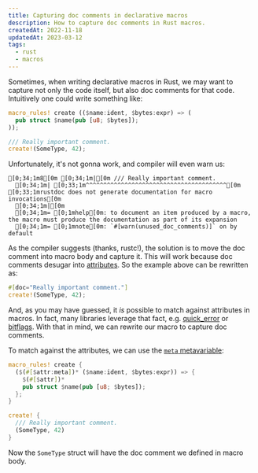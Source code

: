 ```yaml
---
title: Capturing doc comments in declarative macros
description: How to capture doc comments in Rust macros.
createdAt: 2022-11-18
updatedAt: 2023-03-12
tags:
  - rust
  - macros
---
```


Sometimes, when writing declarative macros in Rust, we may want to capture not only the code itself, but also doc comments for that code. Intuitively one could write something like:

```rust
macro_rules! create (($name:ident, $bytes:expr) => (
  pub struct $name(pub [u8; $bytes]);
));

/// Really important comment.
create!(SomeType, 42);
```

Unfortunately, it's not gonna work, and compiler will even warn us:

```ansi
[0;34;1m8[0m [0;34;1m|[0m /// Really important comment.
  [0;34;1m| [0;33;1m^^^^^^^^^^^^^^^^^^^^^^^^^^^^^^^^^^^^^^^^[0m [0;33;1mrustdoc does not generate documentation for macro invocations[0m
  [0;34;1m|[0m
  [0;34;1m= [0;1mhelp[0m: to document an item produced by a macro, the macro must produce the documentation as part of its expansion
  [0;34;1m= [0;1mnote[0m: `#[warn(unused_doc_comments)]` on by default
```

As the compiler suggests (thanks, rustc!), the solution is to move the doc comment into macro body and capture it. This will work because doc comments desugar into [attributes]. So the example above can be rewritten as:

```rust
#[doc="Really important comment."]
create!(SomeType, 42);
```

And, as you may have guessed, it _is_ possible to match against attributes in macros. In fact, many libraries leverage that fact, e.g. [quick_error] or [bitflags]. With that in mind, we can rewrite our macro to capture doc comments.

To match against the attributes, we can use the [`meta` metavariable][meta]:

```rust
macro_rules! create {
  ($(#[$attr:meta])* ($name:ident, $bytes:expr)) => {
    $(#[$attr])*
    pub struct $name(pub [u8; $bytes]);
  };
}

create! {
  /// Really important comment.
  (SomeType, 42)
}
```

Now the `SomeType` struct will have the doc comment we defined in macro body.

<!-- Links. -->

[quick_error]: https://github.com/tailhook/quick-error
[bitflags]: https://github.com/bitflags/bitflags
[attributes]: https://doc.rust-lang.org/reference/attributes.html
[meta]: https://doc.rust-lang.org/reference/macros-by-example.html#metavariables
